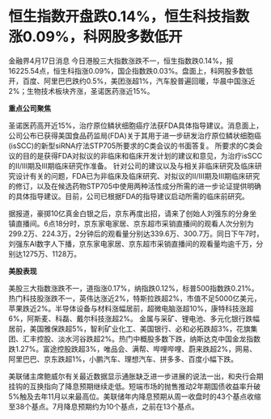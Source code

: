 # 恒生指数开盘跌0.14%，恒生科技指数涨0.09%，科网股多数低开

金融界4月17日消息
今日港股三大指数涨跌不一，恒生指数跌0.14%，报16225.54点，恒生科指涨0.09%，国企指数跌0.03%。盘面上，科网股多数低开，百度、阿里巴巴跌约0.5%，美团涨超1%，汽车股普遍回暖，华晨中国涨近2%；生物技术板块齐涨，圣诺医药涨近15%。

**重点公司聚焦**

圣诺医药高开近15%，治疗原位鳞状细胞癌疗法获FDA具体指导建议。消息面上，公司公布已获得美国食品药监局(FDA)关于其用于进一步研发治疗原位鳞状细胞癌(isSCC)的新型siRNA疗法STP705所要求的C类会议的书面答复。
所要求的C类会议的目的是获得FDA对拟议的非临床和临床开发计划的建议和意见，为治疗isSCC的II/III期及III期临床研究作准备。
针对公司的建议以及与相关非临床研究及临床研究设计有关的问题，FDA已为非临床及临床研究、对拟议的II/III期及III期临床研究的修订，以及在候选药物STP705中使用两种活性成分所需的进一步论证提供明确的具体指导建议。目前，公司已根据FDA的指导建议启动所需的临床前研究。

据报道，豪掷10亿真金白银之后，京东再度出招，请来了创始人刘强东的分身坐镇直播间。6点18分时，京东家电家居、京东超市采销直播间的观看人次分别为299.2万、224.3万，2分钟后的观看量分别达339.6万、300.7万。同日下午7时，刘强东AI数字人下播，京东家电家居、京东超市采销直播间的观看量均逾千万，分别达1275万、1128万。

**美股表现**

美股三大指数涨跌不一，道指涨0.17%，纳指跌0.12%，标普500指数跌0.21%。热门科技股涨跌不一，英伟达涨近2%，特斯拉跌超2%，市值不足5000亿美元，苹果跌近2%。半导体设备与材料涨幅居前，超微电脑涨超10%，康特科技涨超6%，阿斯麦、科磊、戴尔科技涨超2%。
金属与采矿、锂电池、多元化银行跌幅居前，美国雅保跌超5%，智利矿业化工、美国银行、必和必拓跌超3%，花旗集团、汇丰控股、淡水河谷跌超2%。热门中概股多数下跌，纳斯达克中国金龙指数跌1.27%。富途控股跌超3%，唯品会、满帮、哔哩哔哩、蔚来跌超2%，网易、阿里巴巴、京东跌超1%，小鹏汽车、理想汽车、拼多多、百度小幅下跌。

美联储主席鲍威尔有关最近数据显示通胀缺乏进一步进展的说法一出，和央行会期挂钩的互换指向了降息预期继续走低。短端市场的抛售推动2年期国债收益率升破5%触及去年11月以来最高位。美联储年内降息预期从周一收盘时的43个基点收缩至38个基点。7月降息预期约为10个基点，之前在13个基点。

